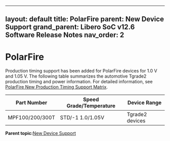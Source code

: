 
---
layout: default
title: PolarFire
parent: New Device Support
grand_parent: Libero SoC v12.6 Software Release Notes
nav_order: 2
---
# PolarFire

Production timing support has been added for PolarFire devices for 1.0 V and 1.05 V. The following table summarizes the automotive Tgrade2 production timing and power information. For detailed information, see [PolarFire New Production Timing Support Matrix](GUID-596BDB37-E8F0-4BF2-9567-2A68CA45B740.md).

 |Part Number|Speed Grade/Temperature|Device Range|
|-----------|-----------------------|------------|
|MPF100/200/300T|STD/-1 1.0/1.05V|Tgrade2 devices|



**Parent topic:**[New Device Support](GUID-848E4FCE-4908-4CC6-BBDC-8F915A72ADB8.md)

